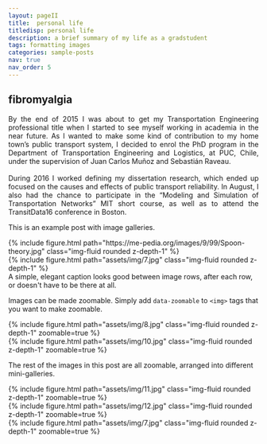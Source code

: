 ```yaml
---
layout: pageII
title:  personal life
titledisp: personal life
description: a brief summary of my life as a gradstudent
tags: formatting images
categories: sample-posts
nav: true
nav_order: 5
---
```


## fibromyalgia
<p align="justify">
By the end of 2015 I was about to get my Transportation Engineering professional title when I started to see myself working in academia in the near future. As I wanted to make some kind of contribution to my home town’s public transport system, I decided to enrol the PhD program in the Department of Transportation Engineering and Logistics, at PUC, Chile, under the supervision of Juan Carlos Muñoz and Sebastián Raveau.<br><br>
During 2016 I worked defining my dissertation research, which ended up focused on the causes and effects of public transport reliability. In August, I also had the chance to participate in the “Modeling and Simulation of Transportation Networks” MIT short course, as well as to attend the TransitData16 conference in Boston.
</p>

This is an example post with image galleries.

<div class="row mt-3">
    <div class="col-sm mt-3 mt-md-0">
        {% include figure.html path="https://me-pedia.org/images/9/99/Spoon-theory.jpg" class="img-fluid rounded z-depth-1" %}
    </div>
    <div class="col-sm mt-3 mt-md-0">
        {% include figure.html path="assets/img/7.jpg" class="img-fluid rounded z-depth-1" %}
    </div>
</div>
<div class="caption">
    A simple, elegant caption looks good between image rows, after each row, or doesn't have to be there at all.
</div>

Images can be made zoomable.
Simply add `data-zoomable` to `<img>` tags that you want to make zoomable.

<div class="row mt-3">
    <div class="col-sm mt-3 mt-md-0">
        {% include figure.html path="assets/img/8.jpg" class="img-fluid rounded z-depth-1" zoomable=true %}
    </div>
    <div class="col-sm mt-3 mt-md-0">
        {% include figure.html path="assets/img/10.jpg" class="img-fluid rounded z-depth-1" zoomable=true %}
    </div>
</div>

The rest of the images in this post are all zoomable, arranged into different mini-galleries.

<div class="row mt-3">
    <div class="col-sm mt-3 mt-md-0">
        {% include figure.html path="assets/img/11.jpg" class="img-fluid rounded z-depth-1" zoomable=true %}
    </div>
    <div class="col-sm mt-3 mt-md-0">
        {% include figure.html path="assets/img/12.jpg" class="img-fluid rounded z-depth-1" zoomable=true %}
    </div>
    <div class="col-sm mt-3 mt-md-0">
        {% include figure.html path="assets/img/7.jpg" class="img-fluid rounded z-depth-1" zoomable=true %}
    </div>
</div>